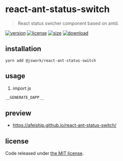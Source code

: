 # react-ant-status-switch
> React status swicher component based on antd.

[![version][version-image]][version-url]
[![license][license-image]][license-url]
[![size][size-image]][size-url]
[![download][download-image]][download-url]

## installation
```shell
yarn add @jswork/react-ant-status-switch
```

## usage
1. import js
  ```js
__GENERATE_DAPP__
  ```

## preview
- https://afeiship.github.io/react-ant-status-switch/

## license
Code released under [the MIT license](https://github.com/afeiship/react-ant-status-switch/blob/master/LICENSE.txt).

[version-image]: https://img.shields.io/npm/v/@jswork/react-ant-status-switch
[version-url]: https://npmjs.org/package/@jswork/react-ant-status-switch

[license-image]: https://img.shields.io/npm/l/@jswork/react-ant-status-switch
[license-url]: https://github.com/afeiship/react-ant-status-switch/blob/master/LICENSE.txt

[size-image]: https://img.shields.io/bundlephobia/minzip/@jswork/react-ant-status-switch
[size-url]: https://github.com/afeiship/react-ant-status-switch/blob/master/dist/react-ant-status-switch.min.js

[download-image]: https://img.shields.io/npm/dm/@jswork/react-ant-status-switch
[download-url]: https://www.npmjs.com/package/@jswork/react-ant-status-switch
